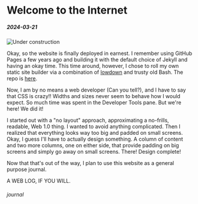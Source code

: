 Welcome to the Internet
=======================
##### 2024-03-21

![Under construction](/assets/images/haharrisonandconstruct.gif)

Okay, so the website is finally deployed in earnest. I remember using GitHub Pages a few years ago and building it with the default choice of Jekyll and having an okay time. This time around, however, I chose to roll my own static site builder via a combination of [lowdown](https://kristaps.bsd.lv/lowdown/) and trusty old Bash. The repo is [here](https://github.com/stove-panini/stove-panini.github.io).

Now, I am by no means a web developer (Can you tell?), and I have to say that CSS is crazy!! Widths and sizes never seem to behave how I would expect. So much time was spent in the Developer Tools pane. But we're here! We did it!

I started out with a "no layout" approach, approximating a no-frills, readable, Web 1.0 thing. I wanted to avoid anything complicated. Then I realized that everything looks way too big and padded on small screens. Okay, I guess I'll have to actually design something. A column of content and two more columns, one on either side, that provide padding on big screens and simply go away on small screens. There! Design complete!

Now that that's out of the way, I plan to use this website as a general purpose journal.

A WEB LOG, IF YOU WILL.

###### journal
